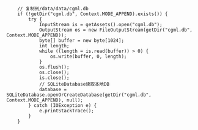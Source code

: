        
        // 复制到/data/data/cgml.db
        if (!getDir("cgml.db", Context.MODE_APPEND).exists()) {
            try {
                InputStream is = getAssets().open("cgml.db");
                OutputStream os = new FileOutputStream(getDir("cgml.db", Context.MODE_APPEND));
                byte[] buffer = new byte[1024];
                int length;
                while ((length = is.read(buffer)) > 0) {
                    os.write(buffer, 0, length);
                }
                os.flush();
                os.close();
                is.close();
                // SQLiteDatabase读取本地DB
                database = SQLiteDatabase.openOrCreateDatabase(getDir("cgml.db", Context.MODE_APPEND), null);
            } catch (IOException e) {
                e.printStackTrace();
            }
        }
